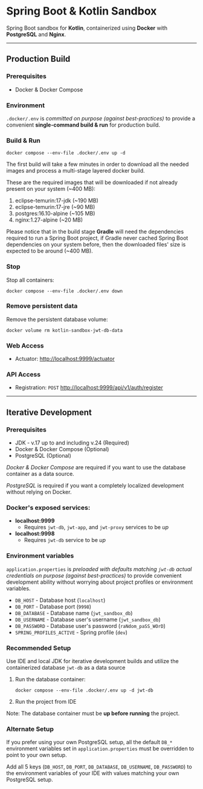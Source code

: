 # Spring Boot & Kotlin Sandbox

Spring Boot sandbox for **Kotlin**, containerized using **Docker** with **PostgreSQL** and **Nginx**.

---

## Production Build

### Prerequisites

- Docker & Docker Compose

### Environment

`.docker/.env` is *committed on purpose (against best-practices)* to provide a convenient **single-command build & run** for production build.

### Build & Run

```shell
docker compose --env-file .docker/.env up -d
```

The first build will take a few minutes in order to download all the needed images and process a multi-stage layered docker build.

These are the required images that will be downloaded if not already present on your system (~400 MB):
1. eclipse-temurin:17-jdk (~190 MB)
2. eclipse-temurin:17-jre (~90 MB)
3. postgres:16.10-alpine (~105 MB)
4. nginx:1.27-alpine (~20 MB)

Please notice that in the build stage **Gradle** will need the dependencies required to run a Spring Boot project, if Gradle never cached Spring Boot dependencies on your system before, then the downloaded files' size is expected to be around (~400 MB). 

### Stop

Stop all containers:
```shell
docker compose --env-file .docker/.env down
```

### Remove persistent data

Remove the persistent database volume:
```shell
docker volume rm kotlin-sandbox-jwt-db-data
```

### Web Access

- Actuator: [http://localhost:9999/actuator](http://localhost:9999/actuator)

### API Access

- Registration: `POST` [http://localhost:9999/api/v1/auth/register](http://localhost:9999/api/v1/auth/register)


---

## Iterative Development

### Prerequisites

- JDK - v.17 up to and including v.24 (Required)
- Docker & Docker Compose (Optional)
- PostgreSQL (Optional)

*Docker & Docker Compose* are required if you want to use the database container as a data source.

*PostgreSQL* is required if you want a completely localized development without relying on Docker.

### Docker's exposed services:

- **localhost:9999**
    - Requires `jwt-db`, `jwt-app`, and `jwt-proxy` services to be *up*
- **localhost:9998**
    - Requires `jwt-db` service to be *up*

### Environment variables

`application.properties` is *preloaded with defaults matching `jwt-db` actual credentials on purpose (against best-practices)* to provide convenient development ability without worrying about project profiles or environment variables.

* `DB_HOST` - Database host (`localhost`)
* `DB_PORT` - Database port (`9998`)
* `DB_DATABASE` - Database name (`jwt_sandbox_db`)
* `DB_USERNAME` - Database user's username (`jwt_sandbox_db`)
* `DB_PASSWORD` - Database user's password (`raNdom_paSS_WOrD`)
* `SPRING_PROFILES_ACTIVE` - Spring profile (`dev`)

### Recommended Setup

Use IDE and local JDK for iterative development builds and utilize the containerized database `jwt-db` as a data source

1. Run the database container:
    ```shell
    docker compose --env-file .docker/.env up -d jwt-db
    ```
2. Run the project from IDE

Note: The database container must be **up before running** the project.

### Alternate Setup

If you prefer using your own PostgreSQL setup, all the default `DB_*` environment variables set in `application.properties` must be overridden to point to your own setup.

Add all 5 keys (`DB_HOST`, `DB_PORT`, `DB_DATABASE`, `DB_USERNAME`, `DB_PASSWORD`) to the environment variables of your IDE with values matching your own PostgreSQL setup.
